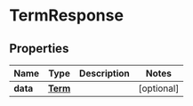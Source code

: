 

# TermResponse


## Properties

| Name | Type | Description | Notes |
|------------ | ------------- | ------------- | -------------|
|**data** | [**Term**](Term.md) |  |  [optional] |



